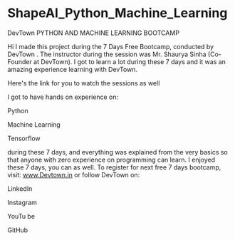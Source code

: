 # ShapeAI_Python_Machine_Learning

DevTown PYTHON AND MACHINE LEARNING BOOTCAMP

Hi I made this project during the 7 Days Free Bootcamp, conducted by DevTown . The instructor during the session was Mr. Shaurya Sinha (Co-Founder at DevTown). I got to learn a lot during these 7 days and it was an amazing experience learning with DevTown.

Here's the link for you to watch the sessions as well

I got to have hands on experience on:

Python

Machine Learning

Tensorflow

during these 7 days, and everything was explained from the very basics so that anyone with zero experience on programming can learn. I enjoyed these 7 days, you can as well. To register for next free 7 days bootcamp, visit: www.Devtown.in or follow DevTown on:

LinkedIn

Instagram

YouTu be

GitHub
